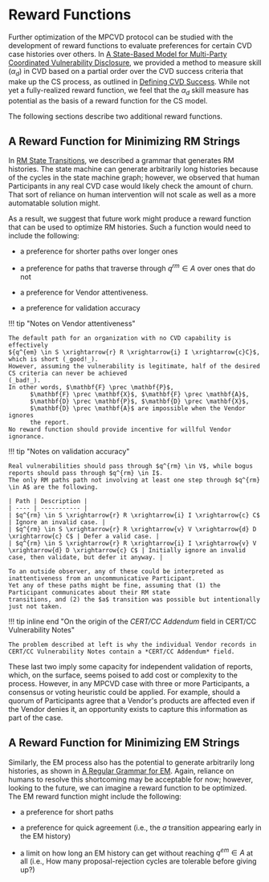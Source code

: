# Reward Functions

Further optimization of the MPCVD protocol can be studied with the
development of reward functions to evaluate preferences for certain
CVD case histories
over others.
In [A State-Based Model for Multi-Party Coordinated Vulnerability Disclosure](https://resources.sei.cmu.edu/library/asset-view.cfm?assetid=735513),
we provided a method to measure skill (${\alpha}_d$) in CVD based on a partial order over the CVD success criteria that make up the CS process, as outlined in
[Defining CVD Success](../topics/background/cvd_success.md).
While not yet a fully-realized reward function, we feel that the ${\alpha}_d$ skill measure has potential as the basis
of a reward function for the CS model.

The following sections describe two additional reward functions.

## A Reward Function for Minimizing RM Strings

In [RM State Transitions](../process_models/rm/index.md#rm-state-transitions), we described a grammar that generates
RM histories. 
The state machine can generate arbitrarily long histories because of the cycles in the state machine graph; 
however, we observed that human Participants in any real CVD case would likely check the amount of churn.
That sort of reliance on human intervention will not scale as well as a more automatable solution might.

As a result, we suggest that future work might produce a reward function that can be used to optimize RM histories.
Such a function would need to include the following:

-   a preference for shorter paths over longer ones

-   a preference for paths that traverse through $q^{rm} \in A$ over
    ones that do not

-   a preference for Vendor attentiveness. 

-   a preference for validation accuracy

!!! tip "Notes on Vendor attentiveness"

    The default path for an organization with no CVD capability is effectively
    ${q^{em} \in S \xrightarrow{r} R \xrightarrow{i} I \xrightarrow{c}C}$,
    which is short (_good!_).
    However, assuming the vulnerability is legitimate, half of the desired CS criteria can never be achieved
    (_bad!_). 
    In other words, $\mathbf{F} \prec \mathbf{P}$, 
          $\mathbf{F} \prec \mathbf{X}$, $\mathbf{F} \prec \mathbf{A}$,
          $\mathbf{D} \prec \mathbf{P}$, $\mathbf{D} \prec \mathbf{X}$,
          $\mathbf{D} \prec \mathbf{A}$ are impossible when the Vendor ignores
          the report.
    No reward function should provide incentive for willful Vendor ignorance.
     
!!! tip "Notes on validation accuracy"

    Real vulnerabilities should pass through $q^{rm} \in V$, while bogus reports should pass through $q^{rm} \in I$.
    The only RM paths path not involving at least one step through $q^{rm} \in A$ are the following.

    | Path | Description |
    | ---- | ----------- |
    | $q^{rm} \in S \xrightarrow{r} R \xrightarrow{i} I \xrightarrow{c} C$ | Ignore an invalid case. |
    | $q^{rm} \in S \xrightarrow{r} R \xrightarrow{v} V \xrightarrow{d} D \xrightarrow{c} C$ | Defer a valid case. |
    | $q^{rm} \in S \xrightarrow{r} R \xrightarrow{i} I \xrightarrow{v} V \xrightarrow{d} D \xrightarrow{c} C$ | Initially ignore an invalid case, then validate, but defer it anyway. |

    To an outside observer, any of these could be interpreted as inattentiveness from an uncommunicative Participant.
    Yet any of these paths might be fine, assuming that (1) the Participant communicates about their RM state 
    transitions, and (2) the $a$ transition was possible but intentionally just not taken.

!!! tip inline end "On the origin of the *CERT/CC Addendum* field in CERT/CC Vulnerability Notes"

    The problem described at left is why the individual Vendor records in
    CERT/CC Vulnerability Notes contain a *CERT/CC Addendum* field.

These last two imply some capacity for independent validation of
reports, which, on the surface, seems poised to add cost or complexity
to the process. However, in any MPCVD case with three or more Participants, a
consensus or voting heuristic could be applied. For example, should a
quorum of Participants agree that a Vendor's products are affected even
if the Vendor denies it, an opportunity exists to capture this
information as part of the case.



## A Reward Function for Minimizing EM Strings

Similarly, the EM process also has the potential to generate arbitrarily long histories,
as shown in [A Regular Grammar for EM](../process_models/em/index.md#sec:em_grammar). 
Again, reliance on humans to resolve this shortcoming may be acceptable for now;
however, looking to the future, we can imagine a reward function to be optimized. 
The EM reward function might include the following:

-   a preference for short paths

-   a preference for quick agreement (i.e., the $a$ transition appearing
    early in the EM
    history)

-   a limit on how long an EM history can get without reaching
    $q^{em} \in A$ at all (i.e., How many proposal-rejection cycles are
    tolerable before giving up?)
